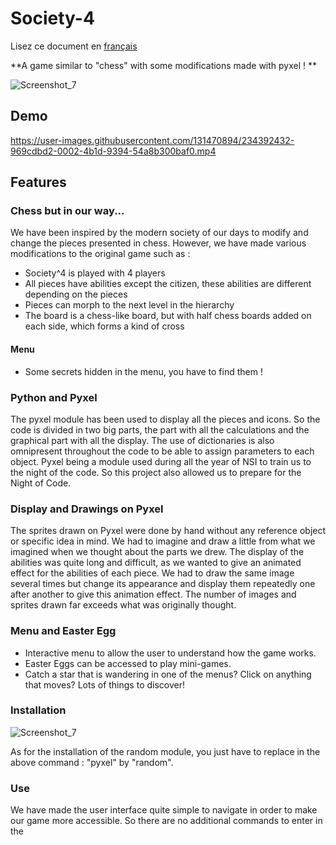 # Society-4

Lisez ce document en [français](README.md)

**A game similar to "chess" with some modifications made with pyxel ! **

![Screenshot_7](https://user-images.githubusercontent.com/131471941/234773177-534e65c6-808a-42e8-9e9d-eaa4292bccef.png)

## Demo 

https://user-images.githubusercontent.com/131470894/234392432-969cdbd2-0002-4b1d-9394-54a8b300baf0.mp4



## Features


### Chess but in our way...

We have been inspired by the modern society of our days to modify and change the pieces presented in chess.
However, we have made various modifications to the original game such as :
  - Society^4 is played with 4 players 
  - All pieces have abilities except the citizen, these abilities are different depending on the pieces
  - Pieces can morph to the next level in the hierarchy
  - The board is a chess-like board, but with half chess boards added on each side, which forms a kind of cross
  
  
#### Menu
  - Some secrets hidden in the menu, you have to find them !

### Python and Pyxel

The pyxel module has been used to display all the pieces and icons. So the code is divided in two big parts, the part with all the calculations and the graphical part with all the display. The use of dictionaries is also omnipresent throughout the code to be able to assign parameters to each object. 
Pyxel being a module used during all the year of NSI to train us to the night of the code. So this project also allowed us to prepare for the Night of Code. 

### Display and Drawings on Pyxel

The sprites drawn on Pyxel were done by hand without any reference object or specific idea in mind. We had to imagine and draw a little from what we imagined when we thought about the parts we drew. The display of the abilities was quite long and difficult, as we wanted to give an animated effect for the abilities of each piece. We had to draw the same image several times but change its appearance and display them repeatedly one after another to give this animation effect. The number of images and sprites drawn far exceeds what was originally thought.

### Menu and Easter Egg

  - Interactive menu to allow the user to understand how the game works.
  - Easter Eggs can be accessed to play mini-games.
  - Catch a star that is wandering in one of the menus? Click on anything that moves? Lots of things to discover!


### Installation
![Screenshot_7](https://user-images.githubusercontent.com/131470894/234654262-fad628ea-0ebc-4b06-b267-bbd3fad3b15a.png)



As for the installation of the random module, you just have to replace in the above command : "pyxel" by "random".

### Use 

We have made the user interface quite simple to navigate in order to make our game more accessible. So there are no additional commands to enter in the


